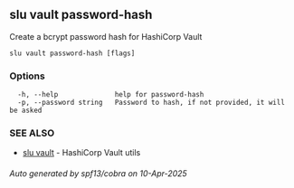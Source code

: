 ## slu vault password-hash

Create a bcrypt password hash for HashiCorp Vault

```
slu vault password-hash [flags]
```

### Options

```
  -h, --help              help for password-hash
  -p, --password string   Password to hash, if not provided, it will be asked
```

### SEE ALSO

* [slu vault](slu_vault.md)	 - HashiCorp Vault utils

###### Auto generated by spf13/cobra on 10-Apr-2025
